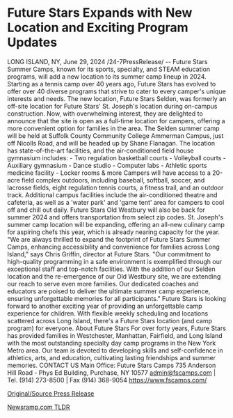 # Future Stars Expands with New Location and Exciting Program Updates

LONG ISLAND, NY, June 29, 2024 /24-7PressRelease/ -- Future Stars Summer Camps, known for its sports, specialty, and STEAM education programs, will add a new location to its summer camp lineup in 2024. Starting as a tennis camp over 40 years ago, Future Stars has evolved to offer over 40 diverse programs that strive to cater to every camper's unique interests and needs.   The new location, Future Stars Selden, was formerly an off-site location for Future Stars' St. Joseph's location during on-campus construction. Now, with overwhelming interest, they are delighted to announce that the site is open as a full-time location for campers, offering a more convenient option for families in the area.  The Selden summer camp will be held at Suffolk County Community College Ammerman Campus, just off Nicolls Road, and will be headed up by Shane Flanagan. The location has state-of-the-art facilities, and the air-conditioned field house gymnasium includes:  - Two regulation basketball courts - Volleyball courts - Auxiliary gymnasium - Dance studio - Computer labs - Athletic sports medicine facility - Locker rooms & more  Campers will have access to a 20-acre field complex outdoors, including baseball, softball, soccer, and lacrosse fields, eight regulation tennis courts, a fitness trail, and an outdoor track. Additional campus facilities include the air-conditioned theatre and cafeteria, as well as a 'water park' and 'game tent' area for campers to cool off and chill out daily.  Future Stars Old Westbury will also be back for summer 2024 and offers transportation from select zip codes. St. Joseph's summer camp location will be expanding, offering an all-new culinary camp for aspiring chefs this year, which is already nearing capacity for the year.  "We are always thrilled to expand the footprint of Future Stars Summer Camps, enhancing accessibility and convenience for families across Long Island," says Chris Griffin, director at Future Stars.  "Our commitment to high-quality programming in a safe environment is exemplified through our exceptional staff and top-notch facilities. With the addition of our Selden location and the re-emergence of our Old Westbury site, we are extending our reach to serve even more families. Our dedicated coaches and educators are poised to deliver the ultimate summer camp experience, ensuring unforgettable memories for all participants."  Future Stars is looking forward to another exciting year of providing an unforgettable camp experience for children. With flexible weekly scheduling and locations scattered across Long Island, there's a Future Stars location (and camp program) for everyone.  About Future Stars  For over forty years, Future Stars has provided families in Westchester, Manhattan, Fairfield, and Long Island with the most outstanding specialty day camp programs in the New York Metro area. Our team is devoted to developing skills and self-confidence in athletics, arts, and education, cultivating lasting friendships and summer memories.  CONTACT US Main Office: Future Stars Camps  735 Anderson Hill Road - Phys Ed Building, Purchase, NY 10577 admin@fscamps.com | Tel. (914) 273-8500 | Fax (914) 368-9054  https://www.fscamps.com/ 

[Original/Source Press Release](https://www.24-7pressrelease.com/press-release/512131/future-stars-expands-with-new-location-and-exciting-program-updates) 

[Newsramp.com TLDR](https://newsramp.com/None) 